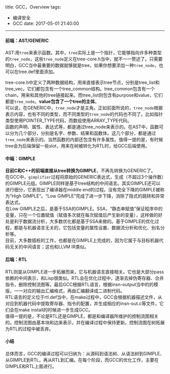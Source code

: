 title: GCC，Overview
tags:
  - 编译安全
  - GCC
date: 2017-05-01 21:40:00
---
#### 前端：AST/GENERIC
AST:用`tree`来表示函数。其中，`tree`实际上是一个指针，它能够指向许多种类型的`tree_node`，这些`tree_node`定义在tree-core.h当中，就不一一赘述了。只需要明白，GCC当中最重要的数据就够就是tree，如果你想要添加一种`tree_node`，也可以在tree.def里面添加。  

tree-core.h中定义了两种数据结构，用来直接表示tree节点，分别是tree_list和tree_vec。它们都包含有一个tree_common结构。tree_common包含有一个chain，用来和其他的tree链接起来。而tree_list则包含有purpose和value，它们都是`tree_node`。**value包含了一个tree的主体**。  
可以说，在GENERIC中，`tree_node`才是主角。正如前面所说的，`tree_node`根据表示内容，也有不同的类型，而不同类型的`tree_node`的代码也不同了。比如指针类型使用POINTER_TYPE代码，而数组使用ARRAY_TYPE代码。  
函数的声明、属性、表达式等，都是通过tree_node来表示的。在AST中，函数可以分为几个部分，分别是名字、参数、结果和函数体。这几个部分，都是通过`tree_node`来表示的。当然函数的内部还包含有许多属性。值得一提的是，有时候tree会为后端保留一些slot，用来在树被转化为RTL时，给GCC后端使用。 

#### 中端：GIMPLE
**目前C和C++的前端直接从tree转换为GIMPLE**，不再先转换为GENERIC了。  
在GCC中，`gimplifier`过程将原始的GENERIC表达式，生成（不超过3个操作数）的GIMPLE元组。GIMPLE同样是基于tree结构的中间语言。其实GIMPLE还可以进行细分，它表现出了编译器在middle end的过程。没有完全下降的GIMPLE被称为“High GIMPLE”。“Low GIMPLE”完成了进一步下降，消除了隐式的跳转和异常表达式。  
在Low GIMPLE之后，是基于SSA的GIMPLE。SSA，“静态单赋值”保证程序中的变量，只在一个位置赋值（赋值多次就在每次赋值后产生新的变量），这样做的好处是利于数据流分析，大多数优化都是基于SSA来做的。基于GIMPLE的优化过程，都是与机器语言无关的，它包括变量的属性设置、数据流分析和优化、别名分析等。  
目前，大多数插桩的工作，也都是在GIMPLE上完成的，因为它属于与目标机器代码无关的中间语言；这也和LLVM IR类似。  

#### 后端：RTL
RTL则是从GIMPLE进一步拓展而来，它与机器语言直接相关。它也是大部分pass依赖的中间表示，和Lisp很类似。RTL会在优化过程中，逐渐去掉伪寄存器、合并指令，删除控制流图等。最后GCC根据RTL语言，根据insn-output当中的的模版，一一对应的输出汇编格式，再由汇编翻译成二进制代码。  
RTL语言的定义位于rtl.def当中，在make过程中，GCC会根据机器描述文件，从对应到机器代码中提取寄存器、指令的配置，并生成相应的insn-out.c等文件，它们会在make install的时候进一步生成GCC。  
值得一提的是，不论是RTL还是GIMPLE，都是和编译器所维护的控制流图相关的。控制流图由基本块和边来表示，并在编译过程中保持更新。控制流图在树拓展为RTL的过程中被丢弃。  

#### 小结
总体而言，GCC的编译过程可以归纳为：从源码到语法树、从语法树到GIMPLE、从GIMPLE到RTL，再从RTL到汇编。在每个阶段，而GCC的优化工作，主要在GIMPLE和RTL上面进行。    


